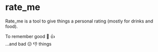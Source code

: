 # rate_me
Rate_me is a tool to give things a personal rating (mostly for drinks and food). 

To remember good 🙂 👍<br>
...and bad 😕 👎 things
